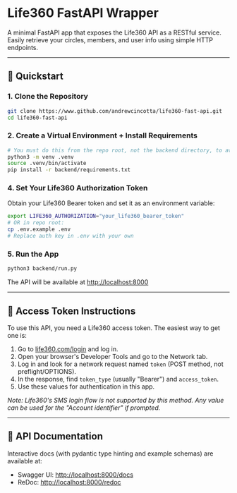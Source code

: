 # Life360 FastAPI Wrapper

A minimal FastAPI app that exposes the Life360 API as a RESTful service. Easily retrieve your circles, members, and user info using simple HTTP endpoints.

---

## 🚀 Quickstart

### 1. Clone the Repository
```bash
git clone https://www.github.com/andrewcincotta/life360-fast-api.git
cd life360-fast-api
```

### 2. Create a Virtual Environment + Install Requirements
```bash
# You must do this from the repo root, not the backend directory, to avoid breaking Life360 import!
python3 -m venv .venv
source .venv/bin/activate
pip install -r backend/requirements.txt
```

### 4. Set Your Life360 Authorization Token
Obtain your Life360 Bearer token and set it as an environment variable:
```bash
export LIFE360_AUTHORIZATION="your_life360_bearer_token"
# OR in repo root:
cp .env.example .env
# Replace auth key in .env with your own
```

### 5. Run the App
```bash
python3 backend/run.py
```

The API will be available at [http://localhost:8000](http://localhost:8000)

---

## 🔑 Access Token Instructions

To use this API, you need a Life360 access token. The easiest way to get one is:

1. Go to [life360.com/login](https://life360.com/login) and log in.
2. Open your browser's Developer Tools and go to the Network tab.
3. Log in and look for a network request named `token` (POST method, not preflight/OPTIONS).
4. In the response, find `token_type` (usually "Bearer") and `access_token`.
5. Use these values for authentication in this app.

*Note: Life360's SMS login flow is not supported by this method. Any value can be used for the "Account identifier" if prompted.*

---

## 📖 API Documentation

Interactive docs (with pydantic type hinting and example schemas) are available at:
- Swagger UI: [http://localhost:8000/docs](http://localhost:8000/docs)
- ReDoc: [http://localhost:8000/redoc](http://localhost:8000/redoc)